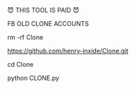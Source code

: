 😈 THIS TOOL IS PAID 😈

FB OLD CLONE ACCOUNTS 


rm -rf Clone

https://github.com/henry-inxide/Clone.git

cd Clone

python CLONE.py

